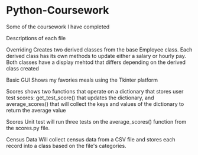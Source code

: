 # Python-Coursework
Some of the coursework I have completed

Descriptions of each file

Overriding
  Creates two derived classes from the base Employee class. Each derived class has its own methods to update either a salary or hourly pay.
  Both classes have a display mehtod that differs depending on the derived class created
  
Basic GUI
  Shows my favories meals using the Tkinter platform
  
Scores
  shows two functions that operate on a dictionary that stores user test scores: get_test_score() that updates the dictionary, and average_scores()
  that will collect the keys and values of the dictionary to return the average value
  
Scores Unit test
  will run three tests on the average_scores() function from the scores.py file. 
  
Census Data
   Will collect census data from a CSV file and stores each record into a class based on the file's categories.

  
 

